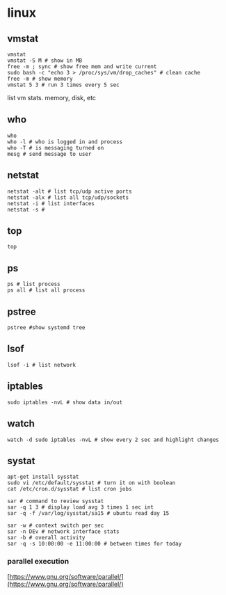 # linux

## vmstat

```text
vmstat
vmstat -S M # show in MB
free -m ; sync # show free mem and write current
sudo bash -c "echo 3 > /proc/sys/vm/drop_caches" # clean cache
free -m # show memory
vmstat 5 3 # run 3 times every 5 sec
```

list vm stats. memory, disk, etc

## who

```text
who
who -l # who is logged in and process
who -T # is messaging turned on
mesg # send message to user
```

## netstat

```text
netstat -alt # list tcp/udp active ports
netstat -alx # list all tcp/udp/sockets
netstat -i # list interfaces
netstat -s #
```

## top

```text
top
```

## ps

```text
ps # list process
ps all # list all process
```

## pstree

```text
pstree #show systemd tree
```

## lsof

```text
lsof -i # list network
```

## iptables

```text
sudo iptables -nvL # show data in/out
```

## watch

```text
watch -d sudo iptables -nvL # show every 2 sec and highlight changes
```

## systat

```text
apt-get install sysstat
sudo vi /etc/default/sysstat # turn it on with boolean
cat /etc/cron.d/sysstat # list cron jobs

sar # command to review sysstat
sar -q 1 3 # display load avg 3 times 1 sec int
sar -q -f /var/log/sysstat/sa15 # ubuntu read day 15

sar -w # context switch per sec
sar -n DEv # network interface stats
sar -b # overall activity
sar -q -s 10:00:00 -e 11:00:00 # between times for today
```

### parallel execution

[https://www.gnu.org/software/parallel/](https://www.gnu.org/software/parallel/)


